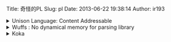 Title: 奇怪的PL
Slug: pl
Date: 2013-06-22 19:38:14
Author: ir193

<details markdown="1">
<summary>Unison Language: Content Addressable</summary>

https://www.unisonweb.org/

</details>

<details markdown="1">
<summary>Wuffs : No dynamical memory for parsing library</summary>

https://github.com/google/wuffs/

</details>


<details markdown="1">
<summary>Koka</summary>

https://github.com/koka-lang/koka

</details>
